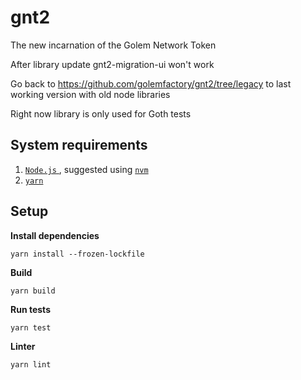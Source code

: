 # gnt2
The new incarnation of the Golem Network Token

After library update gnt2-migration-ui won't work

Go back to https://github.com/golemfactory/gnt2/tree/legacy to last working version with old node libraries

Right now library is only used for Goth tests

## System requirements

1. [ `Node.js` ](https://nodejs.org/en/), suggested using [ `nvm` ](https://github.com/nvm-sh/nvm)
2. [ `yarn` ](https://classic.yarnpkg.com/en/)

## Setup

**Install dependencies**

``` console
yarn install --frozen-lockfile
```

**Build**

``` console
yarn build                    
```

**Run tests**

``` console
yarn test
```

**Linter**

``` console
yarn lint
```
